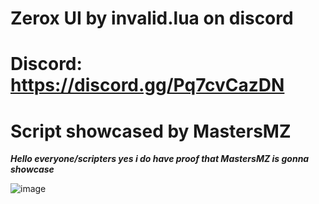 # Zerox UI by invalid.lua on discord
# Discord: https://discord.gg/Pq7cvCazDN

# Script showcased by MastersMZ

***Hello everyone/scripters yes i do have proof that MastersMZ is gonna showcase***

![image](https://github.com/user-attachments/assets/55bee2e3-1241-4ebd-98b8-36b5f16b31ab)
